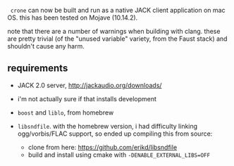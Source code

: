 ` crone` can now be built and run as a native JACK client application on mac OS. this has been tested on Mojave (10.14.2).

 note that there are a number of warnings when building with clang. these are pretty trivial (of the "unused variable" variety, from the Faust stack) and shouldn't cause any harm.

## requirements
-  JACK 2.0 server, 
http://jackaudio.org/downloads/
 
- i'm not actually sure if that installs development 

- `boost` and `liblo`, from homebrew

- `libsndfile`. with the homebrew version, i had difficulty linking ogg/vorbis/FLAC support, so ended up compiling this from source:
  - clone from here: https://github.com/erikd/libsndfile 
  - build and install using cmake with `-DENABLE_EXTERNAL_LIBS=OFF`
  
  